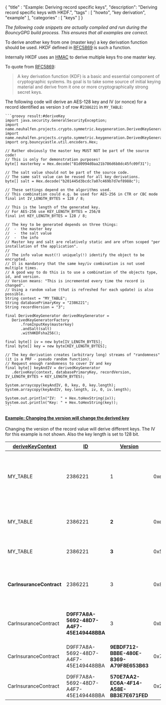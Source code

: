 {
"title" : "Example: Deriving record specific keys",
"description": "Deriving record specific keys with HKDF.",
"tags" : [
    "howto",
    "key derivation",
    "example"
],
"categories" : [
    "keys"
]
}

_The following code snippets are actually compiled and run during the BouncyGPG build process. This ensures that all examples are correct._


To derive another key from one (master key) a key derivation function should be used. _HKDF_  defined in [RFC5869](https://tools.ietf.org/html/rfc5869) is such a function.

Internally HKDF uses an [HMAC](https://tools.ietf.org/html/rfc2104) to derive multiple keys fro one master key.

To quote from [RFC5869](https://tools.ietf.org/html/rfc5869):

> A key derivation function (KDF) is a basic and essential component of
> cryptographic systems.  Its goal is to take some source of initial
> keying material and derive from it one or more cryptographically
> strong secret keys.
   
The following code will derive an AES-128 key and IV (or nonce) for a record identified as version `3` of row #`2386221` in `MY_TABLE`:

    ```groovy result:#deriveKey
    import java.security.GeneralSecurityException;
    import name.neuhalfen.projects.crypto.symmetric.keygeneration.DerivedKeyGenerator;
    import name.neuhalfen.projects.crypto.symmetric.keygeneration.DerivedKeyGeneratorFactory;
    import org.bouncycastle.util.encoders.Hex;
    
    // Rather obviously the master key MUST NOT be part of the source code!
    // This is only for demonstration purposes!
    byte[] masterkey = Hex.decode("81d0994d0aa21b786d6b8dc45fc09f31");
    
    // The salt value should not be part of the source code.
    // The same salt value can be reused for all key derivations.
    byte[] salt = Hex.decode("b201445d3bcdc7a07c469b7d7ef8988c");
    
    // These settings depend on the algorithms used.
    // This combination could e.g. be used for AES-256 in CTR or CBC mode
    final int IV_LENGTH_BYTES = 128 / 8;
    
    // This is the length of the generated key.
    // For AES-256 use KEY_LENGTH_BYTES = 256/8
    final int KEY_LENGTH_BYTES = 128 / 8;
    
    // The key to be generated depends on three things:
    //  -  the master key
    //  -  the salt value
    //  -  the info
    // Master key and salt are relatively static and are often scoped "per installation of the application".
    //
    // The info value must(!) uniquely(!) identify the object to be encrypted.
    // It is mandatory that the same key/iv combination is not used multiple times.
    // A good way to do this is to use a combination of the objects type, id, and version.
    // Version means: "This is incremented every time the record is changed".
    // Using a random value (that is refreshed for each update) is also possible.
    String context = "MY_TABLE";
    String databasePrimaryKey = "2386221";
    String recordVersion = "3";
    
    final DerivedKeyGenerator derivedKeyGenerator =
       DerivedKeyGeneratorFactory
           .fromInputKey(masterkey)
           .andSalt(salt)
           .withHKDFsha256();
    
    final byte[] iv = new byte[IV_LENGTH_BYTES];
    final byte[] key = new byte[KEY_LENGTH_BYTES];
    
    // The key derivation creates (arbitrary long) streams of "randomness" (it is a PRF - pseudo random function).
    // Request enough randomness to cover IV and key
    final byte[] keyAndIV = derivedKeyGenerator
       .deriveKey(context, databasePrimaryKey, recordVersion, IV_LENGTH_BYTES + KEY_LENGTH_BYTES);
    
    System.arraycopy(keyAndIV, 0, key, 0, key.length);
    System.arraycopy(keyAndIV, key.length, iv, 0, iv.length);
    
    System.out.println("IV:  " + Hex.toHexString(iv));
    System.out.println("Key: " + Hex.toHexString(key));
    ```
  

    
#### [Example: Changing the version will change the derived key](- "Changing the version will change the derived key")

Changing the version of the record value will derive different keys. The IV for this example is not shown. Also the key length is set to 128 bit.

| [deriveKey][][Context][contextId] | [ID][idUniqueInContext]                  | [Version][recordVersion]             | [derived key][derivedKey]            |  Remark |
|-----------------------------------|------------------------------------------|--------------------------------------|--------------------------------------|---------|
| MY_TABLE                          | 2386221                                  | 1                                    |  0xec82fb52017238960175d3a67d8f8f97  | _This and the following two rows show keys for multiple versions of the same record._ |
| MY_TABLE                          | 2386221                                  | **2**                                |  0xe1ba165e7796a4eae010ba90831d00c5  | _Incrementing the version field will generate different keys._ |
| MY_TABLE                          | 2386221                                  | **3**                                |  0x551cb7df244e577b5b556634117c3895  | _The example shown above._ |
| **CarInsuranceContract**          | 2386221                                  | 3                                    |  0x8cf4a7e699f51ad9fa01598898f02052  | _The same 'row' in different 'tables' yields different keys._ |
| CarInsuranceContract              | **D9FF7A8A-5692-48D7-A4F7-45E149448BBA** | 3                                    |  0xb2381876a3b63a1e90f35f8880c6373b  | _IDs just need to be distinct, not necessarily integers._ | 
| CarInsuranceContract              | D9FF7A8A-5692-48D7-A4F7-45E149448BBA | **9EBDF712-BBBE-480E-8369-A79F8E653B63** |  0x7eed3ff1996d95db97eefcbd55f2d8d3  | _Versions just need to be distinct, not necessarily integers._ | 
| CarInsuranceContract              | D9FF7A8A-5692-48D7-A4F7-45E149448BBA | **570E7AA2-EC6A-4F14-A58E-BB3E7E671FED** |  0x2e7bc71432f52b1a868553de401c4f84  | |

[contextId]: - "#contextId"
[idUniqueInContext]: - "#idUniqueInContext"
[recordVersion]: - "#recordVersion"
[deriveKey]: - "#key = deriveKey(#contextId, #idUniqueInContext, #recordVersion)"
[derivedKey]: - "?=#key.derivedKey"
